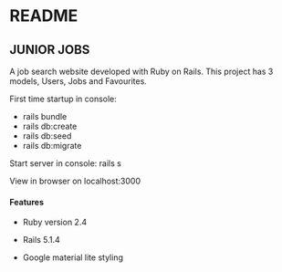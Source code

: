 # README

## JUNIOR JOBS

A job search website developed with Ruby on Rails. This project has 3 models, Users, Jobs and Favourites.

First time startup in console:
* rails bundle
* rails db:create
* rails db:seed
* rails db:migrate

Start server in console: rails s

View in browser on localhost:3000

#### Features

* Ruby version 2.4

* Rails 5.1.4

* Google material lite styling

